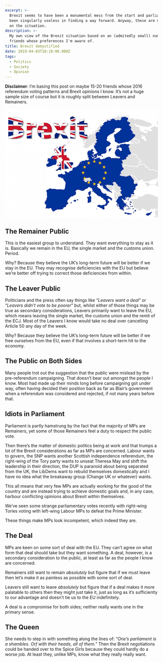 ```yaml
---
excerpt: >-
  Brexit seems to have been a monumental mess from the start and parliament has
  been singularly useless in finding a way forward. Anyway, these are my views
  on the situation.
description: >-
  My own view of the Brexit situation based on an (admitedly small) number of
  friends whose preferences I'm aware of.
title: Brexit demystified
date: 2019-04-03T10:10:00.000Z
tags:
  - Politics
  - Society
  - Opinion
---
```

**Disclaimer**: I’m basing this post on maybe 15-20 friends whose 2016 referendum voting patterns and Brexit opinions I know. It’s not a huge sample size of course but it is roughly split between Leavers and Remainers.

![Brexit logo.](/assets/images/posts/2019/04/2019-04-03-brexit.jpg "@itemprop=image|class=s33 left")

## The Remainer Public

This is the easiest group to understand. They want everything to stay as it is. Basically we remain in the EU, the single market and the customs union. Period.

Why? Because they believe the UK’s long-term future will be better if we stay in the EU. They may recognise deficiencies with the EU but believe we’re better off trying to correct those deficiencies from within.

## The Leaver Public

Politicians and the press often say things like “_Leavers want a deal_” or “_Leavers didn’t vote to be poorer_” but, whilst either of those things may be true as secondary considerations, Leavers primarily want to leave the EU, which means leaving the single market, the customs union and the remit of the ECJ. Most of the Leavers I know would take no deal over cancelling Article 50 any day of the week.

Why? Because they believe the UK’s long-term future will be better if we free ourselves from the EU, even if that involves a short-term hit to the economy.

## The Public on Both Sides

Many people trot out the suggestion that the public were mislead by the pre-referendum campaigning. That doesn’t bear out amongst the people I know. Most had made up their minds long before campaigning got under way, often having decided their position back as far as Blair’s government when a referendum was considered and rejected, if not many years before that.

## Idiots in Parliament

Parliament is partly hamstrung by the fact that the majority of MPs are Remainers, yet some of those Remainers feel a duty to respect the public vote.

Then there’s the matter of domestic politics being at work and that trumps a lot of the Brexit considerations as far as MPs are concerned. Labour wants to govern, the SNP wants another Scottish independence referendum, the right-wing of the Tory party wants to unseat Theresa May and shift the leadership in their direction, the DUP is paranoid about being separated from the UK, the LibDems want to rebuild themselves domestically and I have no idea what the breakaway group (Change UK or whatever) wants.

This all means that very few MPs are actually working for the good of the country and are instead trying to achieve domestic goals and, in any case, harbour conflicting opinions about Brexit within themselves.

We’ve seen some strange parliamentary votes recently with right-wing Tories voting with left-wing Labour MPs to defeat the Prime Minister. 

These things make MPs look incompetent, which indeed they are.

## The Deal

MPs are keen on some sort of deal with the EU. They can’t agree on what form that deal should take but they want something. A deal, however, is a secondary consideration to the public, at least as far as the people I know are concerned.

Remainers still want to remain _absolutely_ but figure that if we must leave then let’s make it as painless as possible with some sort of deal.

Leavers still want to leave _absolutely_ but figure that if a deal makes it more palatable to others then they might just take it, just as long as it’s sufficiently to our advantage and doesn’t tie us to the EU indefinitely.

A deal is a compromise for both sides; neither really wants one in the primary sense.

## The Queen

She needs to step in with something along the lines of: “_One’s parliament is a shambles. Orf with their heads, all of them._” Then the Brexit negotiations could be handed over to the Spice Girls because they could hardly do a worse job. At least they, unlike MPs, know what they really really want.

